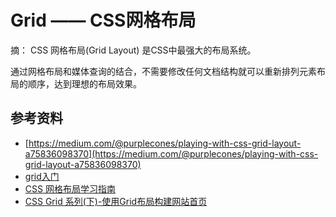 # Grid —— CSS网格布局

摘：
CSS 网格布局(Grid Layout) 是CSS中最强大的布局系统。

通过网格布局和媒体查询的结合，不需要修改任何文档结构就可以重新排列元素布局的顺序，达到理想的布局效果。






## 参考资料
- [https://medium.com/@purplecones/playing-with-css-grid-layout-a75836098370](https://medium.com/@purplecones/playing-with-css-grid-layout-a75836098370)
- [grid入门](http://www.w3cplus.com/blog/tags/355.html?page=5)
- [CSS 网格布局学习指南](http://blog.jirengu.com/?p=990)
- [CSS Grid 系列(下)-使用Grid布局构建网站首页](https://segmentfault.com/a/1190000012936177)